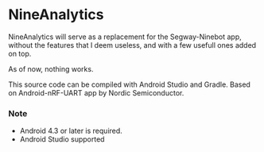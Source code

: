 # NineAnalytics

NineAnalytics will serve as a replacement for the Segway-Ninebot app, without the features that I deem useless, and with a few usefull ones added on top.

As of now, nothing works.

This source code can be compiled with Android Studio and Gradle.
Based on Android-nRF-UART app by Nordic Semiconductor.

### Note
- Android 4.3 or later is required.
- Android Studio supported 
